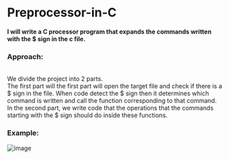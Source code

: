 # Preprocessor-in-C


<b>I will write a C processor program that expands the commands written with the $ sign in the c file.</b>

<h3><b>Approach:</b></h3><br>
We divide the project into 2 parts.<br>
The first part will the first part will open the target file and check if there is a $ sign in the file. When code detect the $ sign then it determines which command is written and call the function corresponding to that command. <br>
In the second part, we write code that the operations that the commands starting with the $ sign should do inside these functions.<br>


<h3><b>Example:</b></h3>

![image](https://user-images.githubusercontent.com/71221185/212039424-a4b56e54-53f1-4b81-9e19-4ebd779581ca.png)
